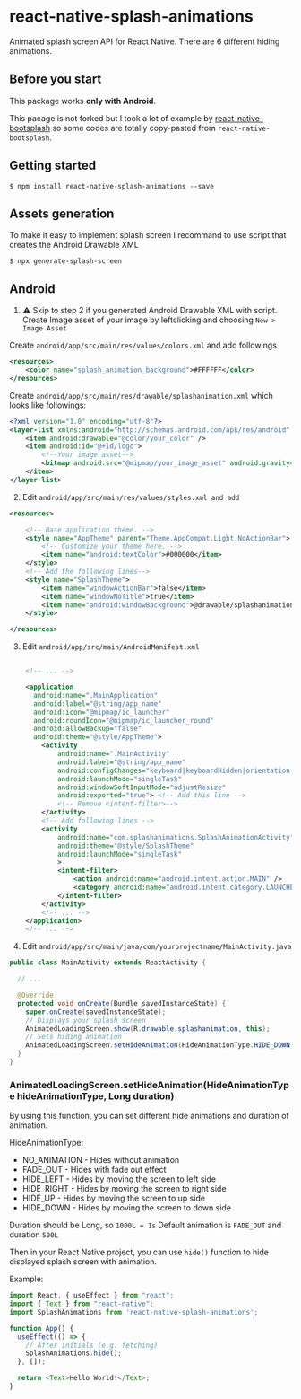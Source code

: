 #  react-native-splash-animations
Animated splash screen API for React Native. There are 6 different hiding animations.

## Before you start
This package works **only with Android**.

This pacage is not forked but I took a lot of example by [react-native-bootsplash](https://github.com/zoontek/react-native-bootsplash) so some codes are totally copy-pasted from `react-native-bootsplash`.

## Getting started

`$ npm install react-native-splash-animations --save`

## Assets generation
To make it easy to implement splash screen I recommand to use script that creates the Android Drawable XML

`$ npx generate-splash-screen`


## Android

1. :warning: Skip to step 2 if you generated Android Drawable XML with script.
Create Image asset of your image by leftclicking and choosing `New > Image Asset`

Create `android/app/src/main/res/values/colors.xml` and add followings
```xml
<resources>
    <color name="splash_animation_background">#FFFFFF</color>
</resources>
```

Create `android/app/src/main/res/drawable/splashanimation.xml` which looks like followings:
```xml
<?xml version="1.0" encoding="utf-8"?>
<layer-list xmlns:android="http://schemas.android.com/apk/res/android" android:opacity="opaque">
    <item android:drawable="@color/your_color" />
    <item android:id="@+id/logo">
        <!--Your image asset-->
        <bitmap android:src="@mipmap/your_image_asset" android:gravity="center"/>
    </item>
</layer-list>
```

2. Edit `android/app/src/main/res/values/styles.xml and add`
```xml
<resources>

    <!-- Base application theme. -->
    <style name="AppTheme" parent="Theme.AppCompat.Light.NoActionBar">
        <!-- Customize your theme here. -->
        <item name="android:textColor">#000000</item>
    </style>
    <!-- Add the following lines-->
    <style name="SplashTheme">
        <item name="windowActionBar">false</item>
        <item name="windowNoTitle">true</item>
        <item name="android:windowBackground">@drawable/splashanimation</item>
    </style>

</resources>
```

3. Edit `android/app/src/main/AndroidManifest.xml`

```xml

    <!-- ... -->

    <application
      android:name=".MainApplication"
      android:label="@string/app_name"
      android:icon="@mipmap/ic_launcher"
      android:roundIcon="@mipmap/ic_launcher_round"
      android:allowBackup="false"
      android:theme="@style/AppTheme">
        <activity
            android:name=".MainActivity"
            android:label="@string/app_name"
            android:configChanges="keyboard|keyboardHidden|orientation|screenSize|uiMode"
            android:launchMode="singleTask"
            android:windowSoftInputMode="adjustResize"
            android:exported="true"> <!-- Add this line -->
            <!-- Remove <intent-filter>-->
        </activity>
        <!-- Add following lines -->
        <activity
            android:name="com.splashanimations.SplashAnimationActivity"
            android:theme="@style/SplashTheme"
            android:launchMode="singleTask"
            >
            <intent-filter>
                <action android:name="android.intent.action.MAIN" />
                <category android:name="android.intent.category.LAUNCHER" />
            </intent-filter>
        </activity>
        <!-- ... -->
    </application>
    <!-- ... -->
```
4. Edit `android/app/src/main/java/com/yourprojectname/MainActivity.java`
``` java
public class MainActivity extends ReactActivity {

  // ...

  @Override
  protected void onCreate(Bundle savedInstanceState) {
    super.onCreate(savedInstanceState);
    // Displays your splash screen
    AnimatedLoadingScreen.show(R.drawable.splashanimation, this);
    // Sets hiding animation
    AnimatedLoadingScreen.setHideAnimation(HideAnimationType.HIDE_DOWN, 1000L);
  }
}
```

### AnimatedLoadingScreen.setHideAnimation(HideAnimationType hideAnimationType, Long duration)
By using this function, you can set different hide animations and duration of animation.

HideAnimationType:
* NO_ANIMATION - Hides without animation
* FADE_OUT - Hides with fade out effect
* HIDE_LEFT - Hides by moving the screen to left side
* HIDE_RIGHT - Hides by moving the screen to right side
* HIDE_UP - Hides by moving the screen to up side
* HIDE_DOWN - Hides by moving the screen to down side

Duration should be Long, so `1000L = 1s`
Default animation is `FADE_OUT` and duration `500L`


Then in your React Native project, you can use `hide()` function to hide displayed splash screen with animation.

Example:
```javascript
import React, { useEffect } from "react";
import { Text } from "react-native";
import SplashAnimations from 'react-native-splash-animations';

function App() {
  useEffect(() => {
    // After initials (e.g. fetching)
    SplashAnimations.hide();
  }, []);

  return <Text>Hello World!</Text>;
}
```
